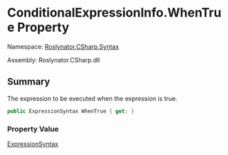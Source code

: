 # ConditionalExpressionInfo\.WhenTrue Property

Namespace: [Roslynator.CSharp.Syntax](../../README.md)

Assembly: Roslynator\.CSharp\.dll

## Summary

The expression to be executed when the expression is true\.

```csharp
public ExpressionSyntax WhenTrue { get; }
```

### Property Value

[ExpressionSyntax](https://docs.microsoft.com/en-us/dotnet/api/microsoft.codeanalysis.csharp.syntax.expressionsyntax)


